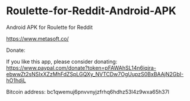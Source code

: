 # Roulette-for-Reddit-Android-APK
Android APK for Roulette for Reddit

https://www.metasoft.co/

Donate:

If you like this app, please consider donating: https://www.paypal.com/donate?token=pFAWAhSL14n6iqjra-ebwwZt2sNSIxXZzMhFdZSpLGQXy_NVTCDw7OgUupzS0BxBAAjN2GbI-hO1hdjL

Bitcoin address:
bc1qwemuj6pnvvnyjzfrhq6hdhz53l4z9wxa65h37l
